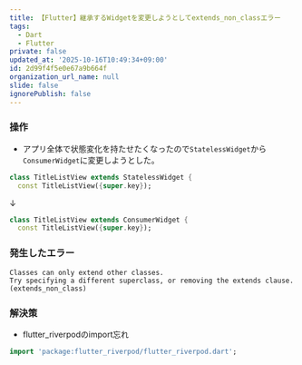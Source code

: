 ```yaml
---
title: 【Flutter】継承するWidgetを変更しようとしてextends_non_classエラー
tags:
  - Dart
  - Flutter
private: false
updated_at: '2025-10-16T10:49:34+09:00'
id: 2d99f4f5e0e67a9b664f
organization_url_name: null
slide: false
ignorePublish: false
---
```

### 操作

* アプリ全体で状態変化を持たせたくなったので`StatelessWidget`から`ConsumerWidget`に変更しようとした。


```title_list_view.dart
class TitleListView extends StatelessWidget {
  const TitleListView({super.key});
```
↓
```title_list_view.dart
class TitleListView extends ConsumerWidget {
  const TitleListView({super.key});
```


### 発生したエラー
```Flutter
Classes can only extend other classes.
Try specifying a different superclass, or removing the extends clause.(extends_non_class)
```

### 解決策
* flutter_riverpodのimport忘れ
```title_list_view.dart
import 'package:flutter_riverpod/flutter_riverpod.dart';
```
